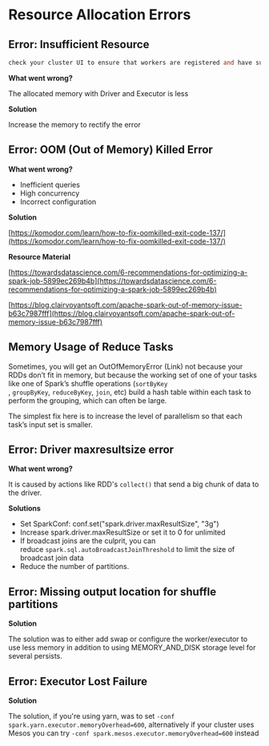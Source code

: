 # Resource Allocation Errors


## Error: Insufficient Resource

```verilog
check your cluster UI to ensure that workers are registered and have sufficient resources
```

**What went wrong?**

The allocated memory with Driver and Executor is less

**Solution**

Increase the memory to rectify the error

## Error: OOM (Out of Memory) Killed Error

**What went wrong?**

- Inefficient queries
- High concurrency
- Incorrect configuration

**Solution**

[https://komodor.com/learn/how-to-fix-oomkilled-exit-code-137/](https://komodor.com/learn/how-to-fix-oomkilled-exit-code-137/)

**Resource Material**

[https://towardsdatascience.com/6-recommendations-for-optimizing-a-spark-job-5899ec269b4b](https://towardsdatascience.com/6-recommendations-for-optimizing-a-spark-job-5899ec269b4b)

[https://blog.clairvoyantsoft.com/apache-spark-out-of-memory-issue-b63c7987fff](https://blog.clairvoyantsoft.com/apache-spark-out-of-memory-issue-b63c7987fff)

## Memory Usage of Reduce Tasks

Sometimes, you will get an OutOfMemoryError (Link) not because your RDDs don’t fit in memory, but because the working set of one of your tasks like one of Spark’s shuffle operations (`sortByKey`
, `groupByKey`, `reduceByKey`, `join`, etc) build a hash table within each task to perform the grouping, which can often be large. 

The simplest fix here is to increase the level of parallelism so that each task’s input set is smaller.

## Error: Driver maxresultsize error

**What went wrong?**

It is caused by actions like RDD's `collect()` that send a big chunk of data to the driver.

**Solutions**

- Set SparkConf: conf.set("spark.driver.maxResultSize", "3g")
- Increase spark.driver.maxResultSize or set it to 0 for unlimited
- If broadcast joins are the culprit, you can reduce `spark.sql.autoBroadcastJoinThreshold` to limit the size of broadcast join data
- Reduce the number of partitions.

## Error: Missing output location for shuffle partitions

**Solution**

The solution was to either add swap or configure the worker/executor to use less memory in addition to using MEMORY_AND_DISK storage level for several persists.

## Error: **Executor Lost Failure**

**Solution**

The solution, if you're using yarn, was to set `-conf spark.yarn.executor.memoryOverhead=600`, alternatively if your cluster uses Mesos you can try `-conf spark.mesos.executor.memoryOverhead=600` instead